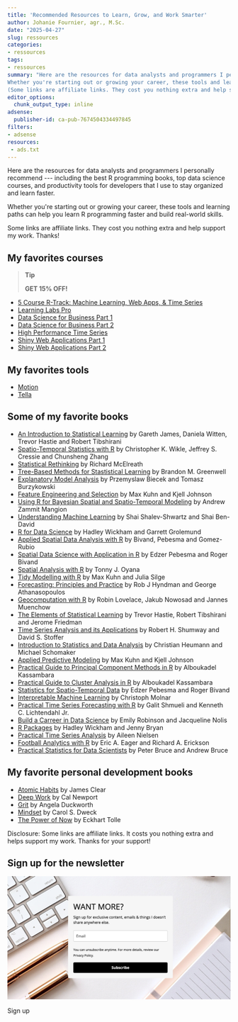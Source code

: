 ```yaml
---
title: 'Recommended Resources to Learn, Grow, and Work Smarter'
author: Johanie Fournier, agr., M.Sc.
date: "2025-04-27"
slug: ressources
categories:
- ressources
tags:
- ressources
summary: "Here are the resources for data analysts and programmers I personally recommend — including the best R programming books, top data science courses, and productivity tools for developers that I use to stay organized and learn faster.
Whether you're starting out or growing your career, these tools and learning paths can help you learn R programming faster and build real-world skills.
(Some links are affiliate links. They cost you nothing extra and help support my work. Thanks!)"
editor_options: 
  chunk_output_type: inline
adsense:
  publisher-id: ca-pub-7674504334497845
filters:
- adsense
resources:
 - ads.txt
---
```


<script async src="https://pagead2.googlesyndication.com/pagead/js/adsbygoogle.js?client=ca-pub-7674504334497845" crossorigin="anonymous"></script>

Here are the resources for data analysts and programmers I personally recommend --- including the best R programming books, top data science courses, and productivity tools for developers that I use to stay organized and learn faster.

Whether you're starting out or growing your career, these tools and learning paths can help you learn R programming faster and build real-world skills.

Some links are affiliate links. They cost you nothing extra and help support my work. Thanks!

## My favorites courses

> **Tip**
>
> **GET 15% OFF!**

-   [5 Course R-Track: Machine Learning, Web Apps, & Time Series](https://university.business-science.io/p/5-course-bundle-machine-learning-web-apps-time-series/?coupon_code=DS4B15&affcode=173166_sqpk4nck)
-   [Learning Labs Pro](https://university.business-science.io/p/learning-labs-pro/?coupon_code=DS4B15&affcode=173166_sqpk4nck)
-   [Data Science for Business Part 1](https://university.business-science.io/p/ds4b-101-r-business-analysis-r/?coupon_code=DS4B15&affcode=173166_sqpk4nck)
-   [Data Science for Business Part 2](https://university.business-science.io/p/hr201-using-machine-learning-h2o-lime-to-predict-employee-turnover/?coupon_code=DS4B15&affcode=173166_sqpk4nck)
-   [High Performance Time Series](https://university.business-science.io/p/ds4b-203-r-high-performance-time-series-forecasting/?coupon_code=DS4B15&affcode=173166_sqpk4nck)
-   [Shiny Web Applications Part 1](https://university.business-science.io/p/ds4b-102-r-shiny-web-application-business-level-1/?coupon_code=DS4B15&affcode=173166_sqpk4nck)
-   [Shiny Web Applications Part 2](https://university.business-science.io/p/expert-shiny-developer-with-aws-course-ds4b-202a-r/?coupon_code=DS4B15&affcode=173166_sqpk4nck)

## My favorites tools

-   [Motion](https://get.usemotion.com/5s22lvxggmwy)
-   [Tella](https://refer.tella.com/johanie-fournier)

## Some of my favorite books

-   [An Introduction to Statistical Learning](https://amzn.to/44JPTXZ) by Gareth James, Daniela Witten, Trevor Hastie and Robert Tibshirani
-   [Spatio-Temporal Statistics with R](https://amzn.to/3EIXBHl) by Christopher K. Wikle, Jeffrey S. Cressie and Chunsheng Zhang
-   [Statistical Rethinking](https://amzn.to/3RG5C2S) by Richard McElreath
-   [Tree-Based Methods for Stastistical Learning](https://amzn.to/4jYZmzn) by Brandon M. Greenwell
-   [Explanatory Model Analysis](https://amzn.to/4cSbSOs) by Przemyslaw Biecek and Tomasz Burzykowski
-   [Feature Engineering and Selection](https://amzn.to/44McRhb) by Max Kuhn and Kjell Johnson
-   [Using R for Bayesian Spatial and Spatio-Temporal Modeling](https://amzn.to/4ixVp3j) by Andrew Zammit Mangion
-   [Understanding Machine Learning](https://amzn.to/3SeYyu0) by Shai Shalev-Shwartz and Shai Ben-David
-   [R for Data Science](https://amzn.to/3RAZBo3) by Hadley Wickham and Garrett Grolemund
-   [Applied Spatial Data Analysis with R](https://amzn.to/3YgBGOw) by Bivand, Pebesma and Gomez-Rubio
-   [Spatial Data Science with Application in R](https://amzn.to/3GvVt6v) by Edzer Pebesma and Roger Bivand
-   [Spatial Analysis with R](https://amzn.to/3RDxSTD) by Tonny J. Oyana
-   [Tidy Modelling with R](https://amzn.to/3YSh6nA) by Max Kuhn and Julia Silge
-   [Forecasting: Principles and Practice](https://amzn.to/42URiIR) by Rob J Hyndman and George Athanasopoulos
-   [Geocomputation with R](https://amzn.to/3EDOSX2) by Robin Lovelace, Jakub Nowosad and Jannes Muenchow
-   [The Elements of Statistical Learning](https://amzn.to/4jSHYfm) by Trevor Hastie, Robert Tibshirani and Jerome Friedman
-   [Time Series Analysis and its Applications](https://amzn.to/4cOVz56) by Robert H. Shumway and David S. Stoffer
-   [Introduction to Statistics and Data Analysis](https://amzn.to/44eWFVI) by Christian Heumann and Michael Schomaker
-   [Applied Predictive Modeling](https://amzn.to/44eQYXJ) by Max Kuhn and Kjell Johnson
-   [Practical Guide to Principal Component Methods in R](https://amzn.to/3YjLEyD) by Alboukadel Kassambara
-   [Practical Guide to Cluster Analysis in R](https://amzn.to/3GwZ6sP) by Alboukadel Kassambara
-   [Statistics for Spatio-Temporal Data](https://amzn.to/42zDK6O) by Edzer Pebesma and Roger Bivand
-   [Interpretable Machine Learning](https://amzn.to/3GpmGYz) by Christoph Molnar
-   [Practical Time Series Forecasting with R](https://amzn.to/4lNEqga) by Galit Shmueli and Kenneth C. Lichtendahl Jr.
-   [Build a Carreer in Data Science](https://amzn.to/3ERVjWp) by Emily Robinson and Jacqueline Nolis
-   [R Packages](https://amzn.to/4iN1B7W) by Hadley Wickham and Jenny Bryan
-   [Practical Time Series Analysis](https://amzn.to/42LdViU) by Aileen Nielsen
-   [Football Analytics with R](https://amzn.to/4jypi51) by Eric A. Eager and Richard A. Erickson
-   [Practical Statistics for Data Scientists](https://amzn.to/3Gt0koQ) by Peter Bruce and Andrew Bruce

## My favorite personal development books

-   [Atomic Habits](https://amzn.to/4iBUn6A) by James Clear
-   [Deep Work](https://amzn.to/3YlsQyR) by Cal Newport
-   [Grit](https://amzn.to/433DnkU) by Angela Duckworth
-   [Mindset](https://amzn.to/3S8hxGJ) by Carol S. Dweck
-   [The Power of Now](https://amzn.to/4cN234u) by Eckhart Tolle

Disclosure: Some links are affiliate links. It costs you nothing extra and helps support my work. Thanks for your support!

## Sign up for the newsletter

[![](sign_up.png)](https://dashboard.mailerlite.com/forms/1478852/152663752035010469/share)

Sign up

<br>

